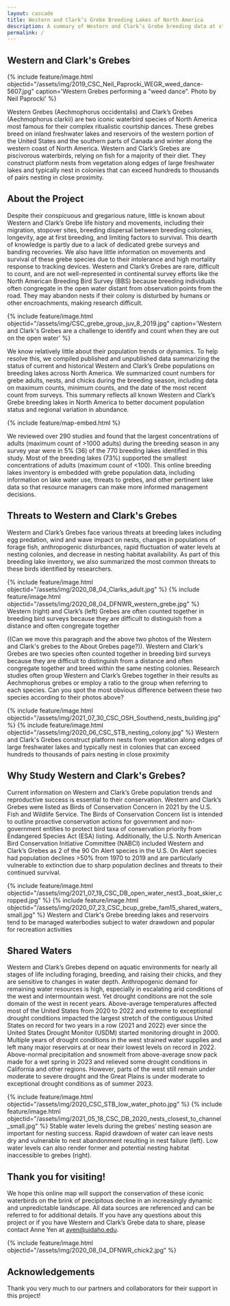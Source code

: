 ```yaml
---
layout: cascade
title: Western and Clark’s Grebe Breeding Lakes of North America
description: A summary of Western and Clark’s Grebe breeding data at state, provincial, and regional scales in North America
permalink: /
---
```


## Western and Clark's Grebes

{% include feature/image.html objectid="/assets/img/2019_CSC_Neil_Paprocki_WEGR_weed_dance-5607.jpg" caption='Western Grebes performing a "weed dance". Photo by Neil Paprocki' %}

Western Grebes (Aechmophorus occidentalis) and Clark’s Grebes (Aechmophorus clarkii) are two iconic waterbird species of North America most famous for their complex ritualistic courtship dances.  These grebes breed on inland freshwater lakes and reservoirs of the western portion of the United States and the southern parts of Canada and winter along the western coast of North America.  Western and Clark’s Grebes are piscivorous waterbirds, relying on fish for a majority of their diet.  They construct platform nests from vegetation along edges of large freshwater lakes and typically nest in colonies that can exceed hundreds to thousands of pairs nesting in close proximity.

## About the Project 

Despite their conspicuous and gregarious nature, little is known about Western and Clark’s Grebe life history and movements, including their migration, stopover sites, breeding dispersal between breeding colonies, longevity, age at first breeding, and limiting factors to survival.  This dearth of knowledge is partly due to a lack of dedicated grebe surveys and banding recoveries.  We also have little information on movements and survival of these grebe species due to their intolerance and high mortality response to tracking devices.  Western and Clark’s Grebes are rare, difficult to count, and are not well-represented in continental survey efforts like the North American Breeding Bird Survey (BBS) because breeding individuals often congregate in the open water distant from observation points from the road.  They may abandon nests if their colony is disturbed by humans or other encroachments, making research difficult. 

{% include feature/image.html objectid="/assets/img/CSC_grebe_group_juv_8_2019.jpg" caption='Western and Clark's Grebes are a challenge to identify and count when they are out on the open water' %}

We know relatively little about their population trends or dynamics.  To help resolve this, we compiled published and unpublished data summarizing the status of current and historical Western and Clark’s Grebe populations on breeding lakes across North America.  We summarized count numbers for grebe adults, nests, and chicks during the breeding season, including data on maximum counts, minimum counts, and the date of the most recent count from surveys.  This summary reflects all known Western and Clark’s Grebe breeding lakes in North America to better document population status and regional variation in abundance.

{% include feature/map-embed.html %}

We reviewed over 290 studies and found that the largest concentrations of adults (maximum count of >1000 adults) during the breeding season in any survey year were in 5% (36) of the 770 breeding lakes identified in this study.  Most of the breeding lakes (73%) supported the smallest concentrations of adults (maximum count of <100).  This online breeding lakes inventory is embedded with grebe population data, including information on lake water use, threats to grebes, and other pertinent lake data so that resource managers can make more informed management decisions.  

## Threats to Western and Clark's Grebes

Western and Clark’s Grebes face various threats at breeding lakes including egg predation, wind and wave impact on nests, changes in populations of forage fish, anthropogenic disturbances, rapid fluctuation of water levels at nesting colonies, and decrease in nesting habitat availability.  As part of this breeding lake inventory, we also summarized the most common threats to these birds identified by researchers. 

{% include feature/image.html objectid="/assets/img/2020_08_04_Clarks_adult.jpg" %}
{% include feature/image.html objectid="/assets/img/2020_08_04_DFNWR_western_grebe.jpg" %}
Western (right) and Clark’s (left) Grebes are often counted together in breeding bird surveys because they are difficult to distinguish from a distance and often congregate together

((Can we move this paragraph and the above two photos of the Western and Clark's grebes to the About Grebes page?)).  Western and Clark's Grebes are two species often counted together in breeding bird surveys because they are difficult to distinguish from a distance and often congregate together and breed within the same nesting colonies.  Research studies often group Western and Clark’s Grebes together in their results as Aechmophorus grebes or employ a ratio to the group when referring to each species.  Can you spot the most obvious difference between these two species according to their photos above? 

{% include feature/image.html objectid="/assets/img/2021_07_30_CSC_OSH_Southend_nests_building.jpg" %}
{% include feature/image.html objectid="/assets/img/2020_06_CSC_STB_nesting_colony.jpg" %}
Western and Clark's Grebes construct platform nests from vegetation along edges of large freshwater lakes and typically nest in colonies that can exceed hundreds to thousands of pairs nesting in close proximity

## Why Study Western and Clark's Grebes?

Current information on Western and Clark’s Grebe population trends and reproductive success is essential to their conservation.  Western and Clark’s Grebes were listed as Birds of Conservation Concern in 2021 by the U.S. Fish and Wildlife Service.  The Birds of Conservation Concern list is intended to outline proactive conservation actions for government and non-government entities to protect bird taxa of conservation priority from Endangered Species Act (ESA) listing.  Additionally, the U.S. North American Bird Conservation Initiative Committee (NABCI) included Western and Clark’s Grebes as 2 of the 90 On Alert species in the U.S.  On Alert species had population declines >50% from 1970 to 2019 and are particularly vulnerable to extinction due to sharp population declines and threats to their continued survival.

{% include feature/image.html objectid="/assets/img/2021_07_19_CSC_DB_open_water_nest3._boat_skier_cropped.jpg" %}
{% include feature/image.html objectid="/assets/img/2020_07_23_CSC_bcup_grebe_fam15_shared_waters_small.jpg" %}
Western and Clark's Grebe breeding lakes and reservoirs tend to be managed waterbodies subject to water drawdown and popular for recreation activities

## Shared Waters

Western and Clark’s Grebes depend on aquatic environments for nearly all stages of life including foraging, breeding, and raising their chicks, and they are sensitive to changes in water depth.  Anthropogenic demand for remaining water resources is high, especially in escalating arid conditions of the west and intermountain west.  Yet drought conditions are not the sole domain of the west in recent years.  Above-average temperatures affected most of the United States from 2020 to 2022 and extreme to exceptional drought conditions impacted the largest stretch of the contiguous United States on record for two years in a row (2021 and 2022) ever since the United States Drought Monitor (USDM) started monitoring drought in 2000.  Multiple years of drought conditions in the west strained water supplies and left many major reservoirs at or near their lowest levels on record in 2022.  Above-normal precipitation and snowmelt from above-average snow pack made for a wet spring in 2023 and relieved some drought conditions in California and other regions.  However, parts of the west still remain under moderate to severe drought and the Great Plains is under moderate to exceptional drought conditions as of summer 2023.

{% include feature/image.html objectid="/assets/img/2020_CSC_STB_low_water_photo.jpg" %}
{% include feature/image.html objectid="/assets/img/2021_05_18_CSC_DB_2020_nests_closest_to_channel_small.jpg" %}
Stable water levels during the grebes’ nesting season are important for nesting success.  Rapid drawdown of water can leave nests dry and vulnerable to nest abandonment resulting in nest failure (left).  Low water levels can also render former and potential nesting habitat inaccessible to grebes (right).

## Thank you for visiting!

We hope this online map will support the conservation of these iconic waterbirds on the brink of precipitous decline in an increasingly dynamic and unpredictable landscape.  All data sources are referenced and can be referred to for additional details.  If you have any questions about this project or if you have Western and Clark’s Grebe data to share, please contact Anne Yen at ayen@uidaho.edu.

{% include feature/image.html objectid="/assets/img/2020_08_04_DFNWR_chick2.jpg" %}

## Acknowledgements

Thank you very much to our partners and collaborators for their support in this project!